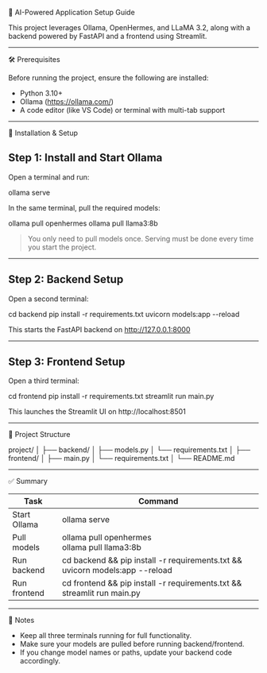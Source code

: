 🚀 AI-Powered Application Setup Guide

This project leverages Ollama, OpenHermes, and LLaMA 3.2, along with a backend powered by FastAPI and a frontend using Streamlit.

---

🛠️ Prerequisites

Before running the project, ensure the following are installed:

- Python 3.10+
- Ollama (https://ollama.com/)
- A code editor (like VS Code) or terminal with multi-tab support

---

🔧 Installation & Setup

## Step 1: Install and Start Ollama

Open a terminal and run:

ollama serve

In the same terminal, pull the required models:

ollama pull openhermes
ollama pull llama3:8b

> You only need to pull models once. Serving must be done every time you start the project.

---

## Step 2: Backend Setup

Open a second terminal:

cd backend
pip install -r requirements.txt
uvicorn models:app --reload

This starts the FastAPI backend on http://127.0.0.1:8000

---

## Step 3: Frontend Setup

Open a third terminal:

cd frontend
pip install -r requirements.txt
streamlit run main.py

This launches the Streamlit UI on http://localhost:8501

---

📁 Project Structure

project/
│
├── backend/
│ ├── models.py
│ └── requirements.txt
│
├── frontend/
│ ├── main.py
│ └── requirements.txt
│
└── README.md

---

✅ Summary

| Task         | Command                                                                      |
| ------------ | ---------------------------------------------------------------------------- |
| Start Ollama | ollama serve                                                                 |
| Pull models  | ollama pull openhermes<br>ollama pull llama3:8b                              |
| Run backend  | cd backend && pip install -r requirements.txt && uvicorn models:app --reload |
| Run frontend | cd frontend && pip install -r requirements.txt && streamlit run main.py      |

---

📣 Notes

- Keep all three terminals running for full functionality.
- Make sure your models are pulled before running backend/frontend.
- If you change model names or paths, update your backend code accordingly.
